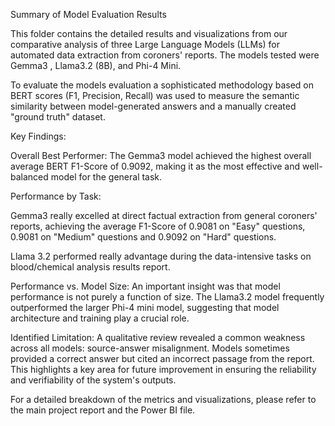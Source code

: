 Summary of Model Evaluation Results

This folder contains the detailed results and visualizations from our comparative analysis of three Large Language Models (LLMs) for automated data extraction from coroners' reports. The models tested were Gemma3 , Llama3.2 (8B), and Phi-4 Mini.

To evaluate the models evaluation a sophisticated methodology based on BERT scores (F1, Precision, Recall) was used to measure the semantic similarity between model-generated answers and a manually created "ground truth" dataset.

Key Findings:

Overall Best Performer: The Gemma3 model achieved the highest overall average BERT F1-Score of 0.9092, making it as the most effective and well-balanced model for the general task.

Performance by Task:

Gemma3 really excelled at direct factual extraction from general coroners' reports, achieving the average F1-Score of 0.9081 on "Easy" questions, 0.9081 on "Medium" questions and 0.9092 on "Hard" questions.

Llama 3.2 performed really advantage during the data-intensive tasks on blood/chemical analysis results report.

Performance vs. Model Size: An important insight was that model performance is not purely a function of size. The Llama3.2 model frequently outperformed the larger Phi-4 mini model, suggesting that model architecture and training play a crucial role.

Identified Limitation: A qualitative review revealed a common weakness across all models: source-answer misalignment. Models sometimes provided a correct answer but cited an incorrect passage from the report. This highlights a key area for future improvement in ensuring the reliability and verifiability of the system's outputs.

For a detailed breakdown of the metrics and visualizations, please refer to the main project report and the Power BI file.